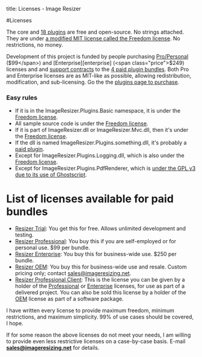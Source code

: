 title: Licenses - Image Resizer

#Licenses

The core and [18 plugins](/plugins/free) are free and open-source. No strings attached. They are under [a modified MIT license called the Freedom license][freedom]. No restrictions, no money.

Development of this project is funded by people purchasing [Pro/Personal][pro] (<span class="price">$99</span>) and [Enterprise][enterprise] (<span class="price">$249</span>) licenses and and [support contracts](http://imageresizing.net/support/contracts) to the [4 paid plugin bundles](/plugins). Both Pro and Enterprise licenses are as MIT-like as possible, allowing redistribution, modification, and sub-licensing. Go the the [plugins page to purchase](/plugins).

### Easy rules

 * If it is in the ImageResizer.Plugins.Basic namespace, it is under the [Freedom license][freedom]. 
 * All sample source code is under the [Freedom license][freedom].
 * If it is part of ImageResizer.dll or ImageResizer.Mvc.dll, then it's under the [Freedom license][freedom].
 * If the dll is named ImageResizer.Plugins.something.dll, it's probably a [paid plugin](/plugins).
 * Except for ImageResizer.Plugins.Logging.dll, which is also under the [Freedom license][freedom].
 * Except for ImageResizer.Plugins.PdfRenderer, which is [under the GPL v3 due to its use of Ghostscript](/plugins/pdfrenderer).

# List of licenses available for paid bundles

 * [Resizer Trial][trial]: You get this for free. Allows unlimited development and testing.
 * [Resizer Professional][pro]: You buy this if you are self-employed or for personal use. $99 per bundle.
 * [Resizer Enterprise][enterprise]: You buy this for business-wide use. $250 per bundle.
 * [Resizer OEM][oem]: You buy this for business-wide use and resale. Custom pricing only; contact sales@imageresizing.net.
 * [Resizer Professional Client][proclient]: This is the license you can be given by a holder of the [Professional][pro] or [Enterprise][enterprise] licenses, for use as part of a delivered project. You can also be sold this license by a holder of the [OEM][oem] license as part of a software package.


I have written every license to provide maximum freedom, minimum restrictions, and maximum simplicity. 99% of use cases should be covered, I hope. 

If for some reason the above licenses do not meet your needs, I am willing to provide even less restrictive licenses on a case-by-case basis. E-mail **sales@imageresizing.net** for details.

[freedom]: /licenses/freedom  "Resizer Freedom License"
[trial]: /licenses/trial  "Resizer Trial License"
[pro]: /licenses/pro  "Resizer Professional License"
[proclient]: /licenses/proclient  "Resizer Professional Client License"
[enterprise]: /licenses/enterprise  "Resizer Enterprise License"
[oem]: /licenses/oem  "Resizer OEM License"